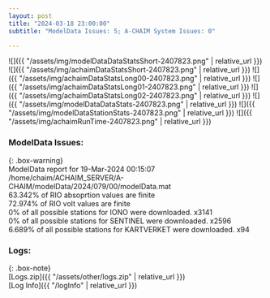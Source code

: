```yaml
---
layout: post
title: "2024-03-18 23:00:00"
subtitle: "ModelData Issues: 5; A-CHAIM System Issues: 0"

---
```


![]({{ "/assets/img/modelDataDataStatsShort-2407823.png" | relative_url }})
![]({{ "/assets/img/achaimDataStatsShort-2407823.png" | relative_url }})
![]({{ "/assets/img/achaimDataStatsLong00-2407823.png" | relative_url }})
![]({{ "/assets/img/achaimDataStatsLong01-2407823.png" | relative_url }})
![]({{ "/assets/img/achaimDataStatsLong02-2407823.png" | relative_url }})
![]({{ "/assets/img/modelDataDataStats-2407823.png" | relative_url }})
![]({{ "/assets/img/modelDataStationStats-2407823.png" | relative_url }})
![]({{ "/assets/img/achaimRunTime-2407823.png" | relative_url }})


### ModelData Issues:  
  
{: .box-warning}  
 ModelData report for 19-Mar-2024 00:15:07   
 /home/chaim/ACHAIM_SERVER/A-CHAIM/modelData/2024/079/00/modelData.mat   
 63.342% of RIO absoprtion values are finite   
 72.974% of RIO volt values are finite   
 0% of all possible stations for IONO were downloaded. x3141   
 0% of all possible stations for SENTINEL were downloaded. x2596   
 6.689% of all possible stations for KARTVERKET were downloaded. x94   
  


### Logs:  
  
{: .box-note}  
[Logs.zip]({{ "/assets/other/logs.zip" | relative_url }})  
[Log Info]({{ "/logInfo" | relative_url }})  
